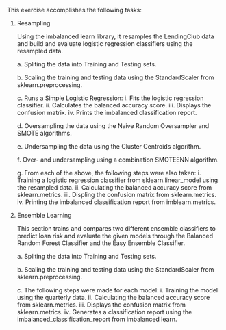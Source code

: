 This exercise accomplishes the following tasks:

1. Resampling 
   
   Using the imbalanced learn library, it resamples the LendingClub data and build and evaluate logistic regression classifiers using the resampled data.
    
    a. Spliting the data into Training and Testing sets.
   
    b. Scaling the training and testing data using the StandardScaler from sklearn.preprocessing.
    
    c. Runs a Simple Logistic Regression:
       i.   Fits the logistic regression classifier.
       ii.  Calculates the balanced accuracy score.
       iii. Displays the confusion matrix.
       iv.  Prints the imbalanced classification report.
    
    d. Oversampling the data using the Naive Random Oversampler and SMOTE algorithms.
    
    e. Undersampling the data using the Cluster Centroids algorithm.
    
    f. Over- and undersampling using a combination SMOTEENN algorithm.
    
    g. From each of the above, the following steps were also taken:
       i.   Training a logistic regression classifier from sklearn.linear_model using the resampled data.
       ii.  Calculating the balanced accuracy score from sklearn.metrics.
       iii. Displing the confusion matrix from sklearn.metrics.
       iv.  Printing the imbalanced classification report from imblearn.metrics.
       
2.  Ensemble Learning
    
    This section trains and compares two different ensemble classifiers to predict loan risk and evaluate the given models through the Balanced Random Forest Classifier and the Easy Ensemble Classifier.
     
     a. Spliting the data into Training and Testing sets.
     
     b. Scaling the training and testing data using the StandardScaler from sklearn.preprocessing. 
     
     c. The following steps were made for each model:
        i.   Training the model using the quarterly data.
        ii.  Calculating the balanced accuracy score from sklearn.metrics.
        iii. Displays the confusion matrix from sklearn.metrics.
        iv.  Generates a classification report using the imbalanced_classification_report from imbalanced learn.

